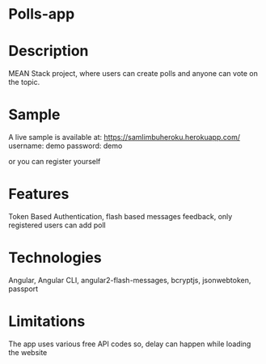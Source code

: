 # Polls-app

# Description
MEAN Stack project, where users can create polls and anyone can vote on the topic.

# Sample
A live sample is available at: https://samlimbuheroku.herokuapp.com/
username: demo
password: demo

or you can register yourself

# Features
Token Based Authentication, 
flash based messages feedback,
only registered users can add poll

# Technologies
Angular,
Angular CLI,
angular2-flash-messages,
bcryptjs,
jsonwebtoken,
passport

# Limitations
The app uses various free API codes so, delay can happen while loading the website
